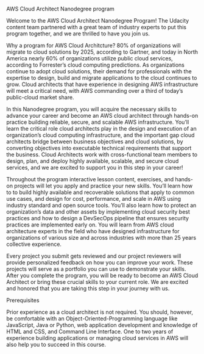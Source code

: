 AWS Cloud Architect Nanodegree program

Welcome to the AWS Cloud Architect Nanodegree Program! The Udacity content team partnered with a great team of industry experts to put this program together, and we are thrilled to have you join us.

Why a program for AWS Cloud Architcture? 80% of organizations will migrate to cloud solutions by 2025, according to Gartner, and today in North America nearly 60% of organizations utilize public cloud services, according to Forrester’s cloud computing predictions. As organizations continue to adopt cloud solutions, their demand for professionals with the expertise to design, build and migrate applications to the cloud continues to grow. Cloud architects that have experience in designing AWS infrastructure will meet a critical need, with AWS commanding over a third of today’s public-cloud market share.

In this Nanodegree program, you will acquire the necessary skills to advance your career and become an AWS cloud architect through hands-on practice building reliable, secure, and scalable AWS infrastructure. You’ll learn the critical role cloud architects play in the design and execution of an organization’s cloud computing infrastructure, and the important gap cloud architects bridge between business objectives and cloud solutions, by converting objectives into executable technical requirements that support the business. Cloud Architects work with cross-functional team members to design, plan, and deploy highly available, scalable, and secure cloud services, and we are excited to support you in this step in your career!

Throughout the program interactive lesson content, exercises, and hands-on projects will let you apply and practice your new skills. You’ll learn how to to build highly available and recoverable solutions that apply to common use cases, and design for cost, performance, and scale in AWS using industry standard and open source tools. You’ll also learn how to protect an organization’s data and other assets by implementing cloud security best practices and how to design a DevSecOps pipeline that ensures security practices are implemented early on. You will learn from AWS cloud architecture experts in the field who have designed infrastructure for organizations of various size and across industries with more than 25 years collective experience.

Every project you submit gets reviewed and our project reviewers will provide personalized feedback on how you can improve your work. These projects will serve as a portfolio you can use to demonstrate your skills. After you complete the program, you will be ready to become an AWS Cloud Architect or bring these crucial skills to your current role. We are excited and honored that you are taking this step in your journey with us.


Prerequisites

Prior experience as a cloud architect is not required. You should, however, be comfortable with an Object-Oriented-Programming language like JavaScript, Java or Python, web application development and knowledge of HTML and CSS, and Command Line Interface. One to two years of experience building applications or managing cloud services in AWS will also help you to succeed in this course.
